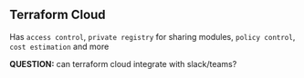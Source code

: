 ## Terraform Cloud

Has ```access control```, ```private registry``` for sharing modules, ```policy control```, ```cost estimation``` and more 

**QUESTION:** can terraform cloud integrate with slack/teams?